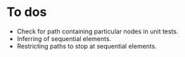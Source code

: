 To dos
======

- Check for path containing particular nodes in unit tests.
- Inferring of sequential elements.
- Restricting paths to stop at sequential elements.
